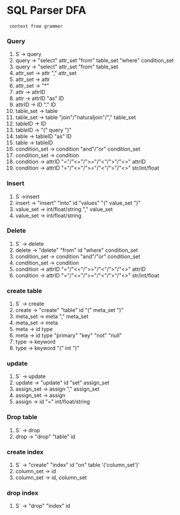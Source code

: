 # SQL Parser DFA
     context free grammer
### Query
1. S`-> query
2. query -> "select" attr_set "from"  table_set "where" condition_set
3. query -> "select" attr_set "from" table_set
4. attr_set -> attr "," attr_set
5. attr_set -> attr
6. attr_set -> "*"
7. attr -> attrID
8. attr -> attrID "as" ID
9. attrID -> ID "." ID
10. table_set -> table
11. table_set -> table "join"/"naturaljoin"/"," table_set
12. tableID -> ID
13. tableID -> "(" query ")" 
14. table -> tableID "as" ID
15. table -> tableID
16. condition_set -> condition "and"/"or" condition_set
17. condition_set -> condition
18. condition -> attrID "="/"<="/">="/"<"/">"/"<>" attrID
19. condition -> attrID "="/"<="/">="/"<"/">"/"<>" str/int/float


### Insert
1. S`->insert
2. insert -> "insert" "into" id "values" "(" value_set ")"
3. value_set -> int/float/string "," value_set
4. value_set -> int/float/string

### Delete
1. S` -> delete
2. delete -> "delete" "from" id "where" condition_set
3. condition_set -> condition "and"/"or" condition_set
4. condition_set -> condition
5. condition -> attrID "="/"<="/">="/"<"/">"/"<>" attrID
6. condition -> attrID "="/"<="/">="/"<"/">"/"<>" str/int/float

### create table
1. S` -> create
2. create -> "create" "table" id "(" meta_set ")"
3. meta_set -> meta "," meta_set
4. meta_set -> meta
5. meta -> id type 
6. meta -> id type "primary" "key" "not" "null"
6. type -> keyword
7. type -> keyword "(" int ")"

### update
1. S` -> update
2. update -> "update" id "set" assign_set
3. assign_set -> assign "," assign_set 
4. assign_set -> assign
5. assign -> id "=" int/float/string

### Drop table
1. S` -> drop
2. drop -> "drop" "table" id

### create index
1. S` -> "create" "index" id "on" table '('column_set')'
2. column_set ->  id
3. column_set ->  id, column_set

### drop index
1. S` -> "drop" "index" id 